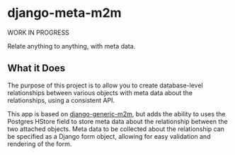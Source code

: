 
django-meta-m2m
==================

WORK IN PROGRESS

Relate anything to anything, with meta data. 


What it Does
------------

The purpose of this project is to allow you to create database-level relationships between various objects with meta data
about the relationships, using a consistent API. 

This app is based on [django-generic-m2m](https://github.com/coleifer/django-generic-m2m), but adds the ability to uses 
the Postgres HStore field to store meta data about the relationship between the two attached objects. Meta data to be
collected about the relationship can be specified as a Django form object, allowing for easy validation and rendering of 
the form.
